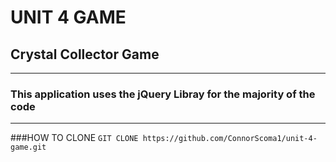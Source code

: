 # UNIT 4 GAME
## Crystal Collector Game
---
### This application uses the jQuery Libray for the majority of the code
---
###HOW TO CLONE
`GIT CLONE https://github.com/ConnorScoma1/unit-4-game.git`
